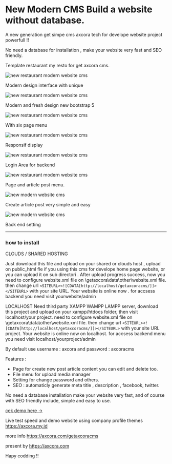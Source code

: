 # New Modern CMS Build a website without database.

A new generation get simpe cms axcora tech for develope website project powerfull !!

No need a database for installation , make your website very fast and SEO friendly.

Template restaurant my resto for get axcora cms.

![new restaurant modern website cms](https://a.fsdn.com/con/app/proj/restaurantwebsite-freedownload/screenshots/websiterestoran-restaurant%20cms%20web%20%285%29.png/max/max/1)

Modern design interface with unique

![new restaurant modern website cms](https://a.fsdn.com/con/app/proj/restaurantwebsite-freedownload/screenshots/websiterestoran-restaurant%20cms%20web%20%284%29.png/max/max/1)

Modern and fresh design new bootstrap 5

![new restaurant modern website cms](https://a.fsdn.com/con/app/proj/restaurantwebsite-freedownload/screenshots/websiterestoran-restaurant%20cms%20web%20%283%29.png/max/max/1)

With six page menu

![new restaurant modern website cms](https://a.fsdn.com/con/app/proj/restaurantwebsite-freedownload/screenshots/websiterestoran-restaurant%20cms%20web%20%281%29.png/max/max/1)

Responsif display

![new restaurant modern website cms](https://a.fsdn.com/con/app/proj/restaurantwebsite-freedownload/screenshots/New%20CMS%20modern%20website%20SEO%20%286%29.png/max/max/1)

Login Area for backend

![new restaurant modern website cms](https://a.fsdn.com/con/app/proj/getaxcoracms/screenshots/New%20CMS%20modern%20website%20SEO%20%285%29.png/max/max/1)

Page and article post menu.

![new modern website cms](https://a.fsdn.com/con/app/proj/getaxcoracms/screenshots/New%20CMS%20modern%20website%20SEO%20%284%29.png/max/max/1)

Create article post very simple and easy

![new modern website cms](https://a.fsdn.com/con/app/proj/getaxcoracms/screenshots/New%20CMS%20modern%20website%20SEO%20%282%29.png/max/max/1)

Back end setting

 -----------------------------------------------------------------
### how to install

CLOUDS / SHARED HOSTING

Just download this file and upload on your shared or clouds host , upload on public_html fle if you using this cms for develope home page website, or you can upload it on sub directori .
After upload progress success, now you need to configure website.xml file on \getaxcora\data\other\website.xml file. then change url `<SITEURL><![CDATA[http://localhost/getaxcoracms/]]></SITEURL>` with your site URL.
Your website is online now . for accsess backend you need visit yourwebsite/admin

LOCALHOST
Need third party XAMPP WAMPP LAMPP server, download this project and upload on your xampp/htdocs folder, then visit localhost/your project. need to configure website.xml file on \getaxcora\data\other\website.xml file. then change url `<SITEURL><![CDATA[http://localhost/getaxcoracms/]]></SITEURL>` with your site URL project.
Your website is online now on localhost. for accsess backend menu you need visit localhost/yourproject/admin

By default use username : axcora and password : axcoracms

Features :
+ Page for create new post article content you can edit and delete too.
+ File menu for upload media manager
+ Setting for change password and others.
+ SEO : automaticly generate meta title , description , facebook, twitter.

No need a database installation make your website very fast, and of course with SEO friendly include, simple and easy to use.


[cek demo here →](https://www.youtube.com/watch?v=vqbeeSLq-Fo)


Live test speed and demo website using company profile themes
https://axcora.my.id


more info https://axcora.com/getaxcoracms


present by https://axcora.com


Hapy codding !!
